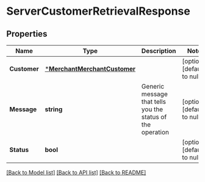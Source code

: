 # ServerCustomerRetrievalResponse

## Properties
Name | Type | Description | Notes
------------ | ------------- | ------------- | -------------
**Customer** | [***MerchantMerchantCustomer**](merchant.MerchantCustomer.md) |  | [optional] [default to null]
**Message** | **string** | Generic message that tells you the status of the operation | [optional] [default to null]
**Status** | **bool** |  | [optional] [default to null]

[[Back to Model list]](../README.md#documentation-for-models) [[Back to API list]](../README.md#documentation-for-api-endpoints) [[Back to README]](../README.md)

